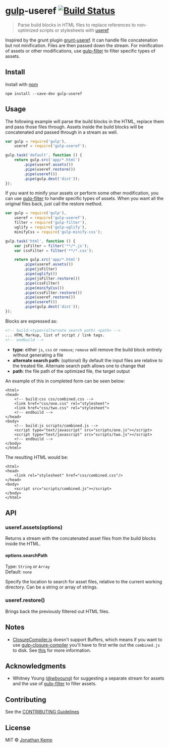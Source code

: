 # [gulp](https://github.com/wearefractal/gulp)-useref [![Build Status](https://travis-ci.org/jonkemp/gulp-useref.png?branch=master)](https://travis-ci.org/jonkemp/gulp-useref)

> Parse build blocks in HTML files to replace references to non-optimized scripts or stylesheets with [useref](https://github.com/digisfera/useref)

Inspired by the grunt plugin [grunt-useref](https://github.com/pajtai/grunt-useref). It can handle file concatenation but not minification. Files are then passed down the stream. For minification of assets or other modifications, use [gulp-filter](https://github.com/sindresorhus/gulp-filter) to filter specific types of assets.


## Install

Install with [npm](https://npmjs.org/package/gulp-useref)

```
npm install --save-dev gulp-useref
```


## Usage

The following example will parse the build blocks in the HTML, replace them and pass those files through. Assets inside the build blocks will be concatenated and passed through in a stream as well.

```js
var gulp = require('gulp'),
    useref = require('gulp-useref');

gulp.task('default', function () {
	return gulp.src('app/*.html')
        .pipe(useref.assets())
        .pipe(useref.restore())
        .pipe(useref())
        .pipe(gulp.dest('dist'));
});
```

If you want to minify your assets or perform some other modification, you can use [gulp-filter](https://github.com/sindresorhus/gulp-filter) to handle specific types of assets. When you want all the original files back, just call the restore method.

```js
var gulp = require('gulp'),
    useref = require('gulp-useref'),
    filter = require('gulp-filter'),
    uglify = require('gulp-uglify'),
    minifyCss = require('gulp-minify-css');

gulp.task('html', function () {
    var jsFilter = filter('**/*.js');
    var cssFilter = filter('**/*.css');

    return gulp.src('app/*.html')
        .pipe(useref.assets())
        .pipe(jsFilter)
        .pipe(uglify())
        .pipe(jsFilter.restore())
        .pipe(cssFilter)
        .pipe(minifyCss())
        .pipe(cssFilter.restore())
        .pipe(useref.restore())
        .pipe(useref())
        .pipe(gulp.dest('dist'));
});
```


Blocks are expressed as:

```html
<!-- build:<type>(alternate search path) <path> -->
... HTML Markup, list of script / link tags.
<!-- endbuild -->
```

- **type**: either `js`, `css` or `remove`; `remove` will remove the build block entirely without generating a file
- **alternate search path**: (optional) By default the input files are relative to the treated file. Alternate search path allows one to change that
- **path**: the file path of the optimized file, the target output

An example of this in completed form can be seen below:

    <html>
    <head>
        <!-- build:css css/combined.css -->
        <link href="css/one.css" rel="stylesheet">
        <link href="css/two.css" rel="stylesheet">
        <!-- endbuild -->
    </head>
    <body>
        <!-- build:js scripts/combined.js -->
        <script type="text/javascript" src="scripts/one.js"></script>
        <script type="text/javascript" src="scripts/two.js"></script>
        <!-- endbuild -->
    </body>
    </html>


The resulting HTML would be:

    <html>
    <head>
        <link rel="stylesheet" href="css/combined.css"/>
    </head>
    <body>
        <script src="scripts/combined.js"></script>
    </body>
    </html>

## API

### useref.assets(options)

Returns a stream with the concatenated asset files from the build blocks inside the HTML.

#### options.searchPath

Type: `String` or `Array`  
Default: `none`  

Specify the location to search for asset files, relative to the current working directory. Can be a string or array of strings.

### useref.restore()

Brings back the previously filtered out HTML files.


## Notes

* [ClosureCompiler.js](https://github.com/dcodeIO/ClosureCompiler.js) doesn't support Buffers, which means if you want to use [gulp-closure-compiler](https://github.com/sindresorhus/gulp-closure-compiler) you'll have to first write out the `combined.js` to disk. See [this](https://github.com/dcodeIO/ClosureCompiler.js/issues/11) for more information.

## Acknowledgments

* Whitney Young ([@wbyoung](https://github.com/wbyoung)) for suggesting a separate stream for assets and the use of [gulp-filter](https://github.com/sindresorhus/gulp-filter) to filter assets.

## Contributing

See the [CONTRIBUTING Guidelines](https://github.com/jonkemp/gulp-useref/blob/master/CONTRIBUTING.md)

## License

MIT © [Jonathan Kemp](http://jonkemp.com)

